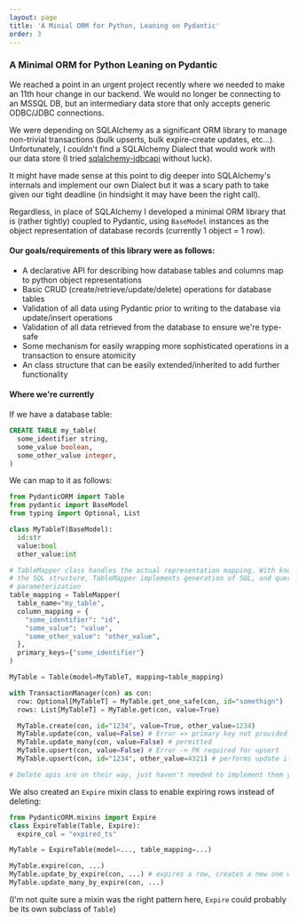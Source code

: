 ```yaml
---
layout: page
title: 'A Minial ORM for Python, Leaning on Pydantic' 
order: 3
---
```


### A Minimal ORM for Python Leaning on Pydantic
We reached a point in an urgent project recently where we needed to make an 11th hour change in our backend. We would no longer be connecting to an MSSQL DB, but an intermediary data store that only accepts generic ODBC/JDBC connections.

We were depending on SQLAlchemy as a significant ORM library to manage non-trivial transactions (bulk upserts, bulk expire-create updates, etc...). Unfortunately, I couldn't find a SQLAlchemy Dialect that would work with our data store (I tried [sqlalchemy-jdbcapi](https://pypi.org/project/sqlalchemy-jdbcapi/) without luck).

It might have made sense at this point to dig deeper into SQLAlchemy's internals and implement our own Dialect but it was a scary path to take given our tight deadline (in hindsight it may have been the right call).

Regardless, in place of SQLAlchemy I developed a minimal ORM library that is (rather tightly) coupled to Pydantic, using `BaseModel` instances as the object representation of database records (currently 1 object = 1 row).

#### Our goals/requirements of this library were as follows:
- A declarative API for describing how database tables and columns map to python object representations
- Basic CRUD (create/retrieve/update/delete) operations for database tables
- Validation of all data using Pydantic prior to writing to the database via update/insert operations
- Validation of all data retrieved from the database to ensure we're type-safe
- Some mechanism for easily wrapping more sophisticated operations in a transaction to ensure atomicity
- An class structure that can be easily extended/inherited to add further functionality

#### Where we're currently
If we have a database table:
```SQL
CREATE TABLE my_table(
  some_identifier string,
  some_value boolean,
  some_other_value integer,
)
```
We can map to it as follows:
```python
from PydanticORM import Table
from pydantic import BaseModel
from typing import Optional, List

class MyTableT(BaseModel):
  id:str
  value:bool
  other_value:int

# TableMapper class handles the actual representation mapping. With knowledge of
# the SQL structure, TableMapper implements generation of SQL, and query 
# parameterization
table_mapping = TableMapper(
  table_name="my_table",
  column_mapping = {
    "some_identifier": "id",
    "some_value": "value",
    "some_other_value": "other_value",
  },
  primary_keys={"some_identifier"}
)

MyTable = Table(model=MyTableT, mapping=table_mapping)

with TransactionManager(con) as con:
  row: Optional[MyTableT] = MyTable.get_one_safe(con, id="somethign")
  rows: List[MyTableT] = MyTable.get(con, value=True)

  MyTable.create(con, id="1234", value=True, other_value=1234)
  MyTable.update(con, value=False) # Error => primary key not provided
  MyTable.update_many(con, value=False) # permitted
  MyTable.upsert(con, value=False) # Error -> PK required for upsert
  MyTable.upsert(con, id="1234", other_value=4321) # performs update if row w/ pk exists, otherwise inserts

# Delete apis are on their way, just haven't needed to implement them yet...
```
We also created an `Expire` mixin class to enable expiring rows instead of deleting:
```python
from PydanticORM.mixins import Expire
class ExpireTable(Table, Expire):
  expire_col = "expired_ts"

MyTable = ExpireTable(model=..., table_mapping=...)

MyTable.expire(con, ...)
MyTable.update_by_expire(con, ...) # expires a row, creates a new one with the provided updates
MyTable.update_many_by_expire(con, ...)
```
(I'm not quite sure a mixin was the right pattern here, `Expire` could probably be its own subclass of `Table`)

